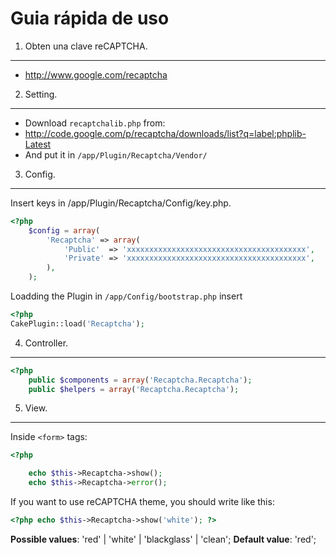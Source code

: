 Guia rápida de uso
================================================================================

1. Obten una clave reCAPTCHA.
--------------------------------------------------------------------------------
 - <http://www.google.com/recaptcha>

2. Setting.
--------------------------------------------------------------------------------
 - Download `recaptchalib.php` from:
  - <http://code.google.com/p/recaptcha/downloads/list?q=label:phplib-Latest>
 - And put it in `/app/Plugin/Recaptcha/Vendor/`


3. Config.
--------------------------------------------------------------------------------
Insert keys in /app/Plugin/Recaptcha/Config/key.php.
```php
<?php
	$config = array(
		'Recaptcha' => array(
			'Public'  => 'xxxxxxxxxxxxxxxxxxxxxxxxxxxxxxxxxxxxxxxx',
			'Private' => 'xxxxxxxxxxxxxxxxxxxxxxxxxxxxxxxxxxxxxxxx',
		),
	);
```

Loadding the Plugin in `/app/Config/bootstrap.php` insert

```php
<?php
CakePlugin::load('Recaptcha');
```


4. Controller.
--------------------------------------------------------------------------------
```php
<?php
	public $components = array('Recaptcha.Recaptcha');
	public $helpers = array('Recaptcha.Recaptcha');
```

5. View.
--------------------------------------------------------------------------------
Inside `<form>` tags:
```php
<?php

	echo $this->Recaptcha->show();
	echo $this->Recaptcha->error();
```

If you want to use reCAPTCHA theme, you should write like this:
```php
<?php echo $this->Recaptcha->show('white'); ?>
```

**Possible values**: 'red' | 'white' | 'blackglass' | 'clean';
**Default value**: 'red';
